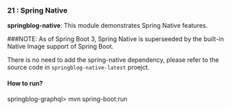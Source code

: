### 21 : Spring Native

**springblog-native**: This module demonstrates Spring Native features.

###NOTE:
As of Spring Boot 3, Spring Native is superseeded by the built-in Native Image support of Spring Boot.

There is no need to add the spring-native dependency, please refer to the source code in `springblog-native-latest` proejct.

#### How to run?

springblog-graphql> mvn spring-boot:run
